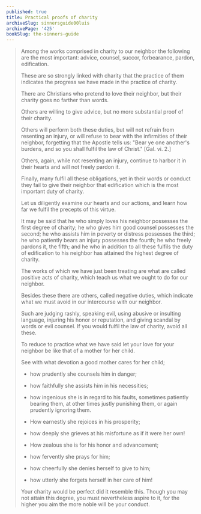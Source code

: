 ```yaml
---
published: true
title: Practical proofs of charity
archiveSlug: sinnersguide00luis
archivePage: '425'
bookSlug: the-sinners-guide
---
```


> Among the works comprised in charity to our neighbor the following are the most important: advice, counsel, succor, forbearance, pardon, edification.
> 
> These are so strongly linked with charity that the practice of them indicates the progress we have made in the practice of charity.
> 
> There are Christians who pretend to love their neighbor, but their charity goes no farther than words.
> 
> Others are willing to give advice, but no more substantial proof of their charity.
> 
> Others will perform both these duties, but will not refrain from resenting an injury, or will refuse to bear with the infirmities of their neighbor, forgetting that the Apostle tells us: "Bear ye one another's burdens, and so you shall fulfil the law of Christ." [Gal. vi. 2.]
> 
> Others, again, while not resenting an injury, continue to harbor it in their hearts and will not freely pardon it.
> 
> Finally, many fulfil all these obligations, yet in their words or conduct they fail to give their neighbor that edification which is the most important duty of charity.
> 
> Let us diligently examine our hearts and our actions, and learn how far we fulfil the precepts of this virtue.
> 
> It may be said that he who simply loves his neighbor possesses the first degree of charity; he who gives him good counsel possesses the second; he who assists him in poverty or distress possesses the third; he who patiently bears an injury possesses the fourth; he who freely pardons it, the fifth; and he who in addition to all these fulfils the duty of edification to his neighbor has attained the highest degree of charity.
>
> The works of which we have just been treating are what are called positive acts of charity, which teach us what we ought to do for our neighbor.
> 
> Besides these there are others, called negative duties, which indicate what we must avoid in our intercourse with our neighbor.
> 
> Such are judging rashly, speaking evil, using abusive or insulting language, injuring his honor or reputation, and giving scandal by words or evil counsel. If you would fulfil the law of charity, avoid all these.
>
> To reduce to practice what we have said let your love for your neighbor be like that of a mother for her child.
> 
> See with what devotion a good mother cares for her child;
> 
> * how prudently she counsels him in danger;
> 
> * how faithfully she assists him in his necessities;
> 
> * how ingenious she is in regard to his faults, sometimes patiently bearing them, at other times justly punishing them, or again prudently ignoring them.
> 
> * How earnestly she rejoices in his prosperity;
> 
> * how deeply she grieves at his misfortune as if it were her own!
> 
> * How zealous she is for his honor and advancement;
> 
> * how fervently she prays for him;
> 
> * how cheerfully she denies herself to give to him;
> 
> * how utterly she forgets herself in her care of him!
> 
> Your charity would be perfect did it resemble this. Though you may not attain this degree, you must nevertheless aspire to it, for the higher you aim the more noble will be your conduct.
